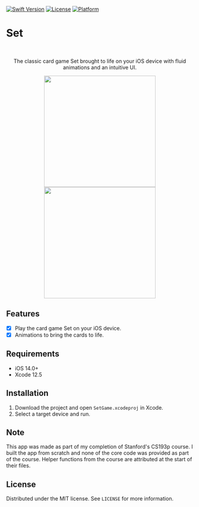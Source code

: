 [![Swift Version][swift-image]][swift-url]
[![License][license-image]][license-url]
[![Platform](https://img.shields.io/cocoapods/p/LFAlertController.svg?style=flat)][ios-url]

# Set

<br />
<p align="center">
  <p align="center">
    The classic card game Set brought to life on your iOS device with fluid animations and an intuitive UI.
  </p>
</p>

<p align="center">
<img src= "https://media.giphy.com/media/AuUGrpVM754IxaNImE/giphy.gif?cid=790b76117d340558b0df4b4388830636721bb345240e56a2&rid=giphy.gif&ct=g" width="300" >
<img src= "https://media.giphy.com/media/bE2WVPomDHseZR3OcC/giphy.gif?cid=790b7611f4bd164c43e0b2b9596506fcbe18da2de5854a36&rid=giphy.gif&ct=g" width="300" >
</p>

## Features

- [x] Play the card game Set on your iOS device.
- [x] Animations to bring the cards to life.

## Requirements

- iOS 14.0+
- Xcode 12.5

## Installation

1. Download the project and open `SetGame.xcodeproj` in Xcode.
2. Select a target device and run.

## Note

This app was made as part of my completion of Stanford's CS193p course. I built the app from scratch and none of the core code was provided as part of the course. Helper functions from the course are attributed at the start of their files.

## License

Distributed under the MIT license. See `LICENSE` for more information.

[swift-image]: https://img.shields.io/badge/swift-5.0-orange.svg
[swift-url]: https://swift.org/
[license-image]: https://img.shields.io/badge/License-MIT-blue.svg
[license-url]: LICENSE
[ios-url]: https://www.apple.com/ios/
